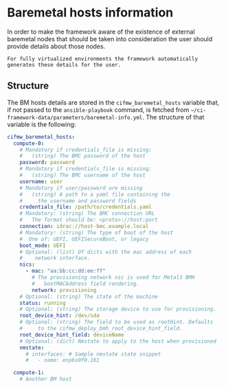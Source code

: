 # Baremetal hosts information

In order to make the framework aware of the existence of external
baremetal nodes that should be taken into consideration the user should
provide details about those nodes.

~~~{tip}
For fully virtualized environments the framework automatically
generates these details for the user.
~~~

## Structure

The BM hosts details are stored in the `cifmw_baremetal_hosts` variable that,
if not passed to the `ansible-playbook` command, is fetched from
`~/ci-framework-data/parameters/baremetal-info.yml`.
The structure of that variable is the following:

```yaml
cifmw_baremetal_hosts:
  compute-0:
    # Mandatory if credentials_file is missing:
    #   (string) The BMC password of the host
    password: password
    # Mandatory if credentials_file is missing:
    #   (string) The BMC username of the host
    username: user
    # Mandatory if user/password are missing
    #   (string) A path to a yaml file containing the
    #     the username and password fields
    credentials_file: /path/to/credentials.yaml
    # Mandatory: (string) The BMC connection URL
    #   The format should be: <proto>://host:port
    connection: idrac://host-bmc.example.local
    # Mandatory: (string) The type of boot of the host
    #  One of: UEFI, UEFISecureBoot, or legacy
    boot_mode: UEFI
    # Optional: (list) Of dicts with the mac address of each
    #    network interface.
    nics:
      - mac: "aa:bb:cc:dd:ee:ff"
        # The provisioning network nic is used for Metal3 BMH
        #   bootMACAddress field rendering.
        network: provisioning
    # Optional: (string) The state of the machine
    status: running
    # Optional: (string) The storage device to use for provisioning.
    root_device_hint: /dev/sda
    # Optional: (string) The field to be used as rootHint. Defaults
    #     to the cifmw_deploy_bmh_root_device_hint_field.
    root_device_hint_field: deviceName
    # Optional: (dict) Nmstate to apply to the host when provisioned
    nmstate:
      # interfaces: # Sample nmstate state snippet
      #   - name: enp6s0f0.161

  compute-1:
    # Another BM host
```
